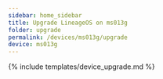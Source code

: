 ```yaml
---
sidebar: home_sidebar
title: Upgrade LineageOS on ms013g
folder: upgrade
permalink: /devices/ms013g/upgrade
device: ms013g
---
```

{% include templates/device_upgrade.md %}
